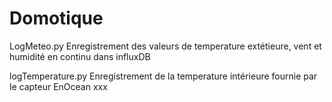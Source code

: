 Domotique
=========
LogMeteo.py
Enregistrement des valeurs de temperature extétieure, vent et humidité en continu dans influxDB

logTemperature.py
Enregistrement de la temperature intérieure fournie par le capteur EnOcean xxx 
